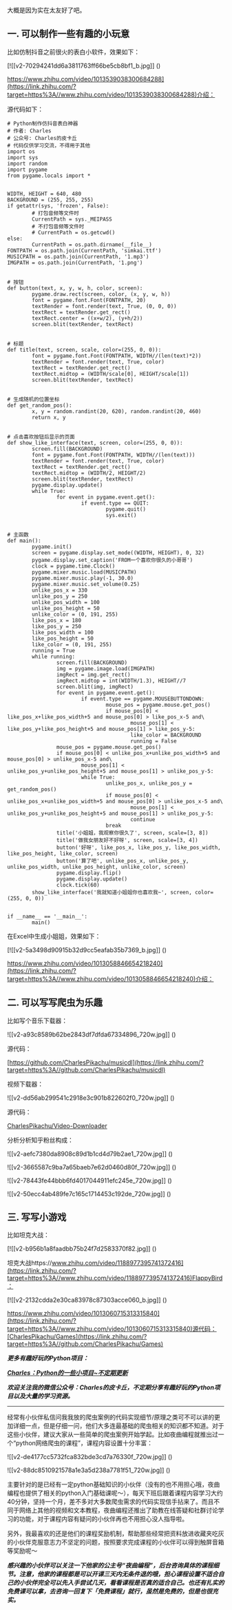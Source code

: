 



大概是因为实在太友好了吧。

## 一. 可以制作一些有趣的小玩意

比如仿制抖音之前很火的表白小软件，效果如下：

[![[v2-70294241dd6a3811763ff66be5cb8bf1_b.jpg]]
()

https://www.zhihu.com/video/1013539038300684288](https://link.zhihu.com/?target=https%3A//www.zhihu.com/video/1013539038300684288)介绍：

源代码如下：


```
# Python制作仿抖音表白神器
# 作者: Charles
# 公众号: Charles的皮卡丘
# 代码仅供学习交流，不得用于其他
import os
import sys
import random
import pygame
from pygame.locals import *


WIDTH, HEIGHT = 640, 480
BACKGROUND = (255, 255, 255)
if getattr(sys, 'frozen', False):
        # 打包音频等文件时
        CurrentPath = sys._MEIPASS
        # 不打包音频等文件时
        # CurrentPath = os.getcwd()
else:
        CurrentPath = os.path.dirname(__file__)
FONTPATH = os.path.join(CurrentPath, 'simkai.ttf')
MUSICPATH = os.path.join(CurrentPath, '1.mp3')
IMGPATH = os.path.join(CurrentPath, '1.png')


# 按钮
def button(text, x, y, w, h, color, screen):
        pygame.draw.rect(screen, color, (x, y, w, h))
        font = pygame.font.Font(FONTPATH, 20)
        textRender = font.render(text, True, (0, 0, 0))
        textRect = textRender.get_rect()
        textRect.center = ((x+w/2), (y+h/2))        
        screen.blit(textRender, textRect)


# 标题
def title(text, screen, scale, color=(255, 0, 0)):
        font = pygame.font.Font(FONTPATH, WIDTH//(len(text)*2))
        textRender = font.render(text, True, color)
        textRect = textRender.get_rect()
        textRect.midtop = (WIDTH/scale[0], HEIGHT/scale[1])
        screen.blit(textRender, textRect)


# 生成随机的位置坐标
def get_random_pos():
        x, y = random.randint(20, 620), random.randint(20, 460)
        return x, y


# 点击喜欢按钮后显示的页面
def show_like_interface(text, screen, color=(255, 0, 0)):
        screen.fill(BACKGROUND)
        font = pygame.font.Font(FONTPATH, WIDTH//(len(text)))
        textRender = font.render(text, True, color)
        textRect = textRender.get_rect()
        textRect.midtop = (WIDTH/2, HEIGHT/2)
        screen.blit(textRender, textRect)
        pygame.display.update()
        while True:
                for event in pygame.event.get():
                        if event.type == QUIT:
                                pygame.quit()
                                sys.exit()


# 主函数
def main():
        pygame.init()
        screen = pygame.display.set_mode((WIDTH, HEIGHT), 0, 32)
        pygame.display.set_caption('FROM一个喜欢你很久的小哥哥')
        clock = pygame.time.Clock()
        pygame.mixer.music.load(MUSICPATH)
        pygame.mixer.music.play(-1, 30.0)
        pygame.mixer.music.set_volume(0.25)
        unlike_pos_x = 330
        unlike_pos_y = 250
        unlike_pos_width = 100
        unlike_pos_height = 50
        unlike_color = (0, 191, 255)
        like_pos_x = 180
        like_pos_y = 250
        like_pos_width = 100
        like_pos_height = 50
        like_color = (0, 191, 255)
        running = True
        while running:
                screen.fill(BACKGROUND)
                img = pygame.image.load(IMGPATH)
                imgRect = img.get_rect()
                imgRect.midtop = int(WIDTH/1.3), HEIGHT//7
                screen.blit(img, imgRect)
                for event in pygame.event.get():
                        if event.type == pygame.MOUSEBUTTONDOWN:
                                mouse_pos = pygame.mouse.get_pos()
                                if mouse_pos[0] < like_pos_x+like_pos_width+5 and mouse_pos[0] > like_pos_x-5 and\
                                        mouse_pos[1] < like_pos_y+like_pos_height+5 and mouse_pos[1] > like_pos_y-5:
                                        like_color = BACKGROUND
                                        running = False
                mouse_pos = pygame.mouse.get_pos()
                if mouse_pos[0] < unlike_pos_x+unlike_pos_width+5 and mouse_pos[0] > unlike_pos_x-5 and\
                        mouse_pos[1] < unlike_pos_y+unlike_pos_height+5 and mouse_pos[1] > unlike_pos_y-5:
                        while True:
                                unlike_pos_x, unlike_pos_y = get_random_pos()
                                if mouse_pos[0] < unlike_pos_x+unlike_pos_width+5 and mouse_pos[0] > unlike_pos_x-5 and\
                                        mouse_pos[1] < unlike_pos_y+unlike_pos_height+5 and mouse_pos[1] > unlike_pos_y-5:
                                        continue
                                break
                title('小姐姐，我观察你很久了', screen, scale=[3, 8])
                title('做我女朋友好不好呀', screen, scale=[3, 4])
                button('好呀', like_pos_x, like_pos_y, like_pos_width, like_pos_height, like_color, screen)
                button('算了吧', unlike_pos_x, unlike_pos_y, unlike_pos_width, unlike_pos_height, unlike_color, screen)
                pygame.display.flip()
                pygame.display.update()
                clock.tick(60)
        show_like_interface('我就知道小姐姐你也喜欢我~', screen, color=(255, 0, 0))


if __name__ == '__main__':
        main()
```
在Excel中生成小姐姐，效果如下：

[![[v2-5a3498d90915b32d9cc5eafab35b7369_b.jpg]]
()

https://www.zhihu.com/video/1013058846654218240](https://link.zhihu.com/?target=https%3A//www.zhihu.com/video/1013058846654218240)介绍：

## 二. 可以写写爬虫为乐趣

比如写个音乐下载器：

![[v2-a93c8589b62be2843df7dfda67334896_720w.jpg]]
()

源代码：

[https://github.com/CharlesPikachu/musicdl](https://link.zhihu.com/?target=https%3A//github.com/CharlesPikachu/musicdl)

视频下载器：

![[v2-dd56ab299541c2918e3c901b822602f0_720w.jpg]]
()

源代码：

[CharlesPikachu/Video-Downloader](https://link.zhihu.com/?target=https%3A//github.com/CharlesPikachu/Video-Downloader)

分析分析知乎粉丝构成：

![[v2-aefc7380da8908c89d1b1cd4d79b2ae1_720w.jpg]]
()

![[v2-3665587c9ba7a65baeb7e62d0460d80f_720w.jpg]]
()

![[v2-78443fe44bbb6fd4017044911efc245e_720w.jpg]]
()

![[v2-50ecc4ab489fe7c165c1714453c192de_720w.jpg]]
()

## 三. 写写小游戏

比如坦克大战：

[![[v2-b956b1a8faadbb75b24f7d2583370f82.jpg]]
()

坦克大战https://www.zhihu.com/video/1188977395741372416](https://link.zhihu.com/?target=https%3A//www.zhihu.com/video/1188977395741372416)FlappyBird：

[![[v2-2132cdda2e30ca83978c87303acce060_b.jpg]]
()

https://www.zhihu.com/video/1013060715313315840](https://link.zhihu.com/?target=https%3A//www.zhihu.com/video/1013060715313315840)源代码：[CharlesPikachu/Games](https://link.zhihu.com/?target=https%3A//github.com/CharlesPikachu/Games)

***更多有趣好玩的Python项目：***

***[Charles：Python的一些小项目~不定期更新](https://zhuanlan.zhihu.com/p/33245706)***

***欢迎关注我的微信公众号：Charles的皮卡丘，不定期分享有趣好玩的Python项目以及大量的学习资源。***



---

经常有小伙伴私信问我我放的爬虫案例的代码实现细节/原理之类可不可以讲的更加详细一点，但是仔细一问，他们大多连最基础的爬虫相关的知识都不知道。对于这些小伙伴，建议大家从一些简单的爬虫案例开始学起。比如夜曲编程就推出过一个“python网络爬虫的课程”，课程内容设置十分丰富：

![[v2-de4177cc5732fca832bde3cd7a76330f_720w.jpg]]
()

![[v2-88dc8510921578a1e3a5d238a7781f51_720w.jpg]]
()

主要针对的是已经有一定python基础知识的小伙伴（没有的也不用担心哦，夜曲编程也提供了相关的python入门基础课呢～），每天下班后跟着课程内容学习大约40分钟，坚持一个月，差不多对大多数爬虫需求的代码实现信手拈来了。而且不同于网络上其他的视频和文本教程，夜曲编程还推出了助教在线答疑和社群讨论学习的功能，对于课程内容有疑问的小伙伴再也不用担心没人指导啦。

另外，我最喜欢的还是他们的课程奖励机制，帮助那些经常把资料放进收藏夹吃灰的小伙伴克服意志力不坚定的问题，按照要求完成课程的小伙伴可以得到触屏音箱等奖励呢～

***感兴趣的小伙伴可以关注一下他家的公主号“夜曲编程”，后台咨询具体的课程细节。注意，他家的课程都是可以开课三天内无条件退的哦，担心课程设置不适合自己的小伙伴完全可以先入手尝试几天，看看课程是否真的适合自己。也还有扎实的免费课可以拿，去咨询一回复下「免费课程」就行，虽然是免费的，但是也很充实。***





